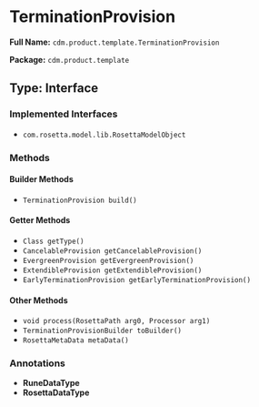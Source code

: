 # TerminationProvision

**Full Name:** `cdm.product.template.TerminationProvision`

**Package:** `cdm.product.template`

## Type: Interface

### Implemented Interfaces

- `com.rosetta.model.lib.RosettaModelObject`

### Methods

#### Builder Methods

- `TerminationProvision build()`

#### Getter Methods

- `Class getType()`
- `CancelableProvision getCancelableProvision()`
- `EvergreenProvision getEvergreenProvision()`
- `ExtendibleProvision getExtendibleProvision()`
- `EarlyTerminationProvision getEarlyTerminationProvision()`

#### Other Methods

- `void process(RosettaPath arg0, Processor arg1)`
- `TerminationProvisionBuilder toBuilder()`
- `RosettaMetaData metaData()`

### Annotations

- **RuneDataType**
- **RosettaDataType**


